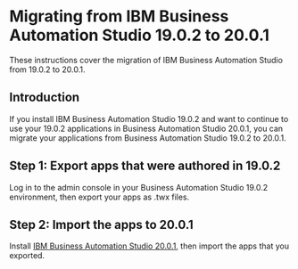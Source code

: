 # Migrating from IBM Business Automation Studio 19.0.2 to 20.0.1 

These instructions cover the migration of IBM Business Automation Studio from 19.0.2 to 20.0.1.

## Introduction

If you install IBM Business Automation Studio 19.0.2 and want to continue to use your 19.0.2 applications in Business Automation Studio 20.0.1, you can migrate your applications from Business Automation Studio 19.0.2 to 20.0.1.

## Step 1: Export apps that were authored in 19.0.2

Log in to the admin console in your Business Automation Studio 19.0.2 environment, then export your apps as .twx files. 

## Step 2: Import the apps to 20.0.1

Install [IBM Business Automation Studio 20.0.1](../BAS/README_config.md), then import the apps that you exported.

